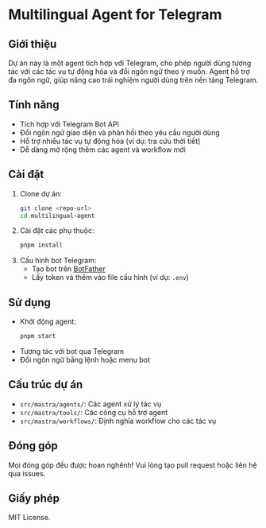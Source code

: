 # Multilingual Agent for Telegram

## Giới thiệu

Dự án này là một agent tích hợp với Telegram, cho phép người dùng tương tác với các tác vụ tự động hóa và đổi ngôn ngữ theo ý muốn. Agent hỗ trợ đa ngôn ngữ, giúp nâng cao trải nghiệm người dùng trên nền tảng Telegram.

## Tính năng
- Tích hợp với Telegram Bot API
- Đổi ngôn ngữ giao diện và phản hồi theo yêu cầu người dùng
- Hỗ trợ nhiều tác vụ tự động hóa (ví dụ: tra cứu thời tiết)
- Dễ dàng mở rộng thêm các agent và workflow mới

## Cài đặt
1. Clone dự án:
   ```bash
   git clone <repo-url>
   cd multilingual-agent
   ```
2. Cài đặt các phụ thuộc:
   ```bash
   pnpm install
   ```
3. Cấu hình bot Telegram:
   - Tạo bot trên [BotFather](https://t.me/BotFather)
   - Lấy token và thêm vào file cấu hình (ví dụ: `.env`)

## Sử dụng
- Khởi động agent:
  ```bash
  pnpm start
  ```
- Tương tác với bot qua Telegram
- Đổi ngôn ngữ bằng lệnh hoặc menu bot

## Cấu trúc dự án
- `src/mastra/agents/`: Các agent xử lý tác vụ
- `src/mastra/tools/`: Các công cụ hỗ trợ agent
- `src/mastra/workflows/`: Định nghĩa workflow cho các tác vụ

## Đóng góp
Mọi đóng góp đều được hoan nghênh! Vui lòng tạo pull request hoặc liên hệ qua issues.

## Giấy phép
MIT License.
